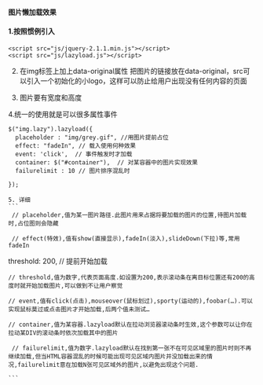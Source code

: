#### 图片懒加载效果

#### 1.按照惯例引入
```
<script src="js/jquery-2.1.1.min.js"></script>
<script src="js/lazyload.js"></script>
```

2. 在img标签上加上data-original属性  把图片的链接放在data-original，src可以引入一个初始化的小logo，这样可以防止给用户出现没有任何内容的页面

3. 图片要有宽度和高度

4.统一的使用就是可以很多属性事件

```
$("img.lazy").lazyload({
  placeholder : "img/grey.gif", //用图片提前占位   
  effect: "fadeIn", // 载入使用何种效果
  event: 'click',  // 事件触发时才加载    
  container: $("#container"),  // 对某容器中的图片实现效果   
  failurelimit : 10 // 图片排序混乱时
    
});
```

    5. 详细
    ```
     // placeholder,值为某一图片路径.此图片用来占据将要加载的图片的位置,待图片加载时,占位图则会隐藏

     // effect(特效),值有show(直接显示),fadeIn(淡入),slideDown(下拉)等,常用fadeIn
  threshold: 200, // 提前开始加载

    // threshold,值为数字,代表页面高度.如设置为200,表示滚动条在离目标位置还有200的高度时就开始加载图片,可以做到不让用户察觉
 
    // event,值有click(点击),mouseover(鼠标划过),sporty(运动的),foobar(…).可以实现鼠标莫过或点击图片才开始加载,后两个值未测试…
    
    // container,值为某容器.lazyload默认在拉动浏览器滚动条时生效,这个参数可以让你在拉动某DIV的滚动条时依次加载其中的图片

     // failurelimit,值为数字.lazyload默认在找到第一张不在可见区域里的图片时则不再继续加载,但当HTML容器混乱的时候可能出现可见区域内图片并没加载出来的情况,failurelimit意在加载N张可见区域外的图片,以避免出现这个问题.

    ```
